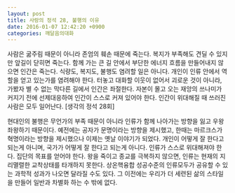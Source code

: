 ```yaml
---
layout: post
title: 사랑의 정석 28, 불행의 이유
date: 2016-01-07 12:42:20 +0900
categories: 깨달음의대화
---
```

사람은 굶주림 때문이 아니라 존엄의 훼손 때문에 죽는다. 복지가 부족해도 견딜 수 있지만 앞길이 닫히면 죽는다. 함께 가는 큰 길 안에서 부단한 에너지 흐름을 만들어내지 않으면 인간은 죽는다. 식량도, 복지도, 불행도 염려할 일은 아니다. 개인이 인류 안에서 역할을 얻고 있는가를 염려해야 한다. 터놓고 대화할 이웃이 없어서 괴로운 것이 아니라, 가봤자 별 수 없는 막다른 길에서 인간은 좌절한다. 자본이 몰고 오는 재앙의 쓰나미가 커지기 전에 선제대응하여 인간이 스스로 커져 있어야 한다. 인간이 위대해질 때 쓰러진 사람은 모두 일어난다. [생각의 정석 28회] 

  


현대인의 불행은 무언가의 부족 때문이 아니라 인류가 함께 나아가는 방향을 잃고 우왕좌왕하기 때문이다. 예전에는 공자가 문명이라는 방향을 제시했고, 한때는 마르크스가 혁명이라는 방향을 제시했으나 이제는 옛날 이야기가 되었다. 개인이 어떻게 잘 한다고 되는게 아니며, 국가가 어떻게 잘 한다고 되는게 아니다. 인류가 스스로 위대해져야 한다. 집단의 목표를 얻어야 한다. 왕을 죽이고 종교를 극복하지 않으면, 인류는 현재의 지리멸렬한 교착상태를 타개하지 못한다. 상온핵융합 성공수준의 인류모두가 공유할 수 있는 과학적 성과가 나오면 달라질 수도 있다. 그 이전에는 우리가 더 세련된 삶의 스타일을 만들어 일반과 차별화 하는 수 밖에 없다.